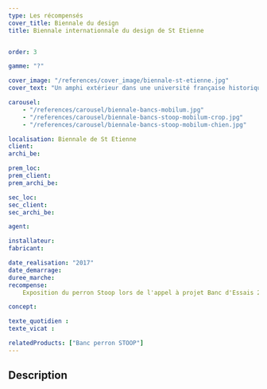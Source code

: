 ```yaml
---
type: Les récompensés
cover_title: Biennale du design
title: Biennale internationnale du design de St Etienne


order: 3

gamme: "?"

cover_image: "/references/cover_image/biennale-st-etienne.jpg"
cover_text: "Un amphi extérieur dans une université française historique"

carousel:
    - "/references/carousel/biennale-bancs-mobilum.jpg"
    - "/references/carousel/biennale-bancs-stoop-mobilum-crop.jpg"
    - "/references/carousel/biennale-bancs-stoop-mobilum-chien.jpg"

localisation: Biennale de St Etienne
client:
archi_be:

prem_loc:
prem_client:
prem_archi_be:

sec_loc:
sec_client:
sec_archi_be:

agent:

installateur:
fabricant:

date_realisation: "2017"
date_demarrage:
duree_marche:
recompense:
    Exposition du perron Stoop lors de l'appel à projet Banc d'Essais 2017

concept:

texte_quotidien :
texte_vicat :

relatedProducts: ["Banc perron STOOP"]
---
```


## Description
